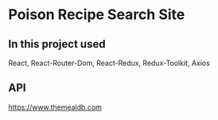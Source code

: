 # Poison Recipe Search Site

## In this project used
React, React-Router-Dom, React-Redux, Redux-Toolkit, Axios

## API
https://www.themealdb.com